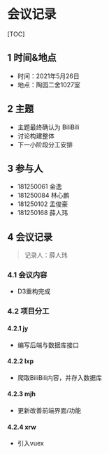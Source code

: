 # 会议记录

[TOC]

## 1 时间&地点

- 时间：2021年5月26日
- 地点：陶园二舍1027室

## 2 主题

- 主题最终确认为 BiliBili
- 讨论构建整体
- 下一小阶段分工安排

## 3 参与人

- 181250061 金逸
- 181250084 林心鹏
- 181250102 孟俊豪
- 181250168 薛人玮

## 4 会议记录

> 记录人：薛人玮

### 4.1 会议内容

- D3重构完成

### 4.2 项目分工

#### 4.2.1 jy

- 编写后端与数据库接口

#### 4.2.2 lxp

- 爬取BiliBili内容，并存入数据库

#### 4.2.3 mjh

- 更新改善前端界面/功能

#### 4.2.4 xrw

- 引入vuex

